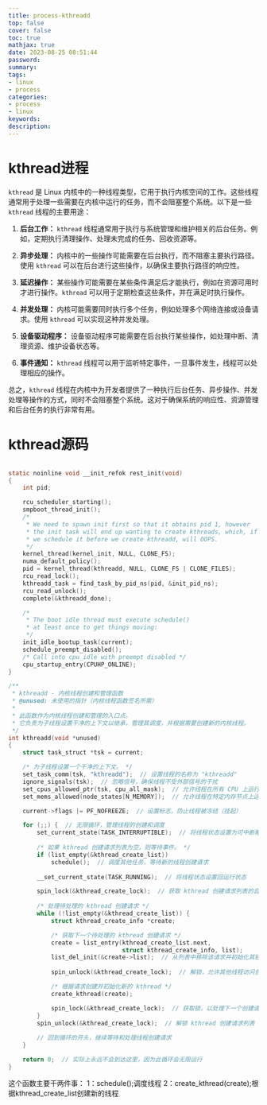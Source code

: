 ```yaml
---
title: process-kthreadd
top: false
cover: false
toc: true
mathjax: true
date: 2023-08-25 08:51:44
password:
summary:
tags:
- linux
- process
categories:
- process
- linux
keywords:
description:
---
```


# kthread进程
`kthread` 是 Linux 内核中的一种线程类型，它用于执行内核空间的工作。这些线程通常用于处理一些需要在内核中运行的任务，而不会阻塞整个系统。以下是一些 `kthread` 线程的主要用途：

1. **后台工作：** `kthread` 线程通常用于执行与系统管理和维护相关的后台任务。例如，定期执行清理操作、处理未完成的任务、回收资源等。

2. **异步处理：** 内核中的一些操作可能需要在后台执行，而不阻塞主要执行路径。使用 `kthread` 可以在后台进行这些操作，以确保主要执行路径的响应性。

3. **延迟操作：** 某些操作可能需要在某些条件满足后才能执行，例如在资源可用时才进行操作。`kthread` 可以用于定期检查这些条件，并在满足时执行操作。

4. **并发处理：** 内核可能需要同时执行多个任务，例如处理多个网络连接或设备请求。使用 `kthread` 可以实现这种并发处理。

5. **设备驱动程序：** 设备驱动程序可能需要在后台执行某些操作，如处理中断、清理资源、维护设备状态等。

6. **事件通知：** `kthread` 线程可以用于监听特定事件，一旦事件发生，线程可以处理相应的操作。

总之，`kthread` 线程在内核中为开发者提供了一种执行后台任务、异步操作、并发处理等操作的方式，同时不会阻塞整个系统。这对于确保系统的响应性、资源管理和后台任务的执行非常有用。

# kthread源码
```c

static noinline void __init_refok rest_init(void)
{
	int pid;

	rcu_scheduler_starting();
	smpboot_thread_init();
	/*
	 * We need to spawn init first so that it obtains pid 1, however
	 * the init task will end up wanting to create kthreads, which, if
	 * we schedule it before we create kthreadd, will OOPS.
	 */
	kernel_thread(kernel_init, NULL, CLONE_FS);
	numa_default_policy();
	pid = kernel_thread(kthreadd, NULL, CLONE_FS | CLONE_FILES);
	rcu_read_lock();
	kthreadd_task = find_task_by_pid_ns(pid, &init_pid_ns);
	rcu_read_unlock();
	complete(&kthreadd_done);

	/*
	 * The boot idle thread must execute schedule()
	 * at least once to get things moving:
	 */
	init_idle_bootup_task(current);
	schedule_preempt_disabled();
	/* Call into cpu_idle with preempt disabled */
	cpu_startup_entry(CPUHP_ONLINE);
}
```

```c
/**
 * kthreadd - 内核线程创建和管理函数
 * @unused: 未使用的指针（内核线程函数签名所需）
 *
 * 此函数作为内核线程创建和管理的入口点。
 * 它负责为子线程设置干净的上下文以继承，管理其调度，并根据需要创建新的内核线程。
 */
int kthreadd(void *unused)
{
    struct task_struct *tsk = current;

    /* 为子线程设置一个干净的上下文。 */
    set_task_comm(tsk, "kthreadd");  // 设置线程的名称为 "kthreadd"
    ignore_signals(tsk);  // 忽略信号，确保线程不受外部信号的干扰
    set_cpus_allowed_ptr(tsk, cpu_all_mask);  // 允许线程在所有 CPU 上运行
    set_mems_allowed(node_states[N_MEMORY]);  // 允许线程在特定内存节点上运行

    current->flags |= PF_NOFREEZE;  // 设置标志，防止线程被冻结（挂起）

    for (;;) {  // 无限循环，管理线程的创建和调度
        set_current_state(TASK_INTERRUPTIBLE);  // 将线程状态设置为可中断睡眠状态
        
        /* 如果 kthread 创建请求列表为空，则等待事件。 */
        if (list_empty(&kthread_create_list))
            schedule();  // 调度其他任务，等待新的线程创建请求
        
        __set_current_state(TASK_RUNNING);  // 将线程状态设置回运行状态

        spin_lock(&kthread_create_lock);  // 获取 kthread 创建请求列表的自旋锁
        
        /* 处理待处理的 kthread 创建请求 */
        while (!list_empty(&kthread_create_list)) {
            struct kthread_create_info *create;

            /* 获取下一个待处理的 kthread 创建请求 */
            create = list_entry(kthread_create_list.next,
                                struct kthread_create_info, list);
            list_del_init(&create->list);  // 从列表中移除该请求并初始化其链接
            
            spin_unlock(&kthread_create_lock);  // 解锁，允许其他线程访问创建请求列表

            /* 根据请求创建并初始化新的 kthread */
            create_kthread(create);

            spin_lock(&kthread_create_lock);  // 获取锁，以处理下一个创建请求
        }
        spin_unlock(&kthread_create_lock);  // 解锁 kthread 创建请求列表
        
        // 回到循环的开头，继续等待和处理线程创建请求
    }

    return 0;  // 实际上永远不会到达这里，因为此循环会无限运行
}
```
这个函数主要干两件事：
    1：schedule();调度线程
    2：create_kthread(create);根据kthread_create_list创建新的线程

